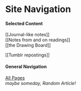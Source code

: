 # Site Navigation

#### Selected Content

[[Journal-like notes]]  
[[Notes from and on readings]]  
[[the Drawing Board]]    

[[Tumblr repostings]]  

#### General Navigation

[All Pages](/all-pages.html)  
_maybe someday, Random Article!_
